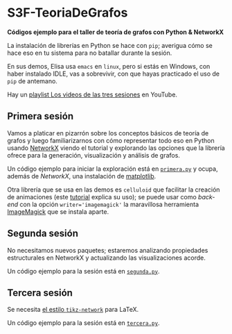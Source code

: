 # S3F-TeoriaDeGrafos

**Códigos ejemplo para el taller de teoría de grafos con Python &amp;
NetworkX**

La instalación de librerías en Python se hace con `pip`; averigua cómo
se hace eso en tu sistema para no batallar durante la sesión. 

En sus demos, Elisa usa `emacs` en `linux`, pero si estás en Windows,
con haber instalado IDLE, vas a sobrevivir, con que hayas practicado
el uso de `pip` de antemano.

Hay un [playlist Los videos de las tres
sesiones](https://youtube.com/playlist?list=PLSxaeMB7D949j-UlWnJXUlitdhCwlVFSZ)
en YouTube.

## Primera sesión

Vamos a platicar en pizarrón sobre los conceptos básicos de teoría de
grafos y luego familiarizarnos con cómo representar todo eso en Python
usando
[NetworkX](https://networkx.org/documentation/stable/tutorial.html)
viendo el tutorial y explorando las opciones que la librería ofrece
para la generación, visualización y análisis de grafos. 

Un código ejemplo para iniciar la exploración está en
[`primera.py`](https://github.com/EVMHAD/S3-Teoria-De-Grafos/blob/main/primera.py)
y ocupa, además de _NetworkX_, una instalación de
[matplotlib](https://matplotlib.org/stable/tutorials/index.html).

Otra librería que se usa en las demos es `celluloid` que facilitar la
creación de animaciones (este
[tutorial](https://towardsdatascience.com/animations-with-matplotlib-d96375c5442c)
explica su uso); se puede usar como _back-end_ con la opción
`writer='imagemagick'` la maravillosa herramienta
[ImageMagick](https://imagemagick.org/index.php) que se instala
aparte.

## Segunda sesión

No necesitamos nuevos paquetes; estaremos analizando propiedades
estructurales en NetworkX y actualizando las visualizaciones acorde.

Un código ejemplo para la sesión está en
[`segunda.py`](https://github.com/EVMHAD/S3-Teoria-De-Grafos/blob/main/segunda.py).

## Tercera sesión

Se necesita [el estilo
`tikz-network`](https://github.com/hackl/tikz-network) para LaTeX.

Un código ejemplo para la sesión está en
[`tercera.py`](https://github.com/EVMHAD/S3-Teoria-De-Grafos/blob/main/tercera.py).
